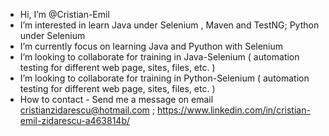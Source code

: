 - Hi, I’m @Cristian-Emil
- I’m interested in learn Java under Selenium , Maven and TestNG; Python under Selenium
- I’m currently focus on learning Java and Pyuthon with Selenium
- I’m looking to collaborate for training in Java-Selenium ( automation testing for different web page, sites, files, etc. )
- I’m looking to collaborate for training in Python-Selenium ( automation testing for different web page, sites, files, etc. )   
- How to contact - Send me a message on email cristianzidarescu@hotmail.com ; https://www.linkedin.com/in/cristian-emil-zidarescu-a463814b/


<!---
Cristian-Emil/Cristian-Emil is a ✨ special ✨ repository because its `README.md` (this file) appears on your GitHub profile.
You can click the Preview link to take a look at your changes.
--->
